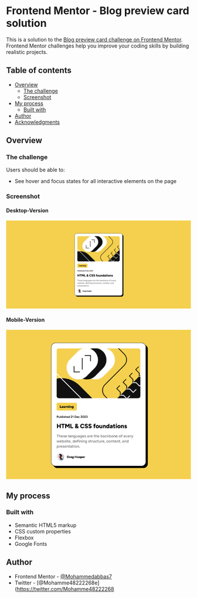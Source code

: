 # Frontend Mentor - Blog preview card solution

This is a solution to the [Blog preview card challenge on Frontend Mentor](https://www.frontendmentor.io/challenges/blog-preview-card-ckPaj01IcS). Frontend Mentor challenges help you improve your coding skills by building realistic projects. 

## Table of contents

- [Overview](#overview)
  - [The challenge](#the-challenge)
  - [Screenshot](#screenshot)
- [My process](#my-process)
  - [Built with](#built-with)
- [Author](#author)
- [Acknowledgments](#acknowledgments)

## Overview

### The challenge

Users should be able to:

- See hover and focus states for all interactive elements on the page

### Screenshot

#### Desktop-Version
![Desktop-Version](./assets/images/Desktop.png)

#### Mobile-Version
![Mobile-Version](./assets/images/Mobile.png)


## My process

### Built with

- Semantic HTML5 markup
- CSS custom properties
- Flexbox
- Google Fonts

## Author

- Frontend Mentor - [@Mohammedabbas7](https://www.frontendmentor.io/profile/Mohammedabbas7)
- Twitter - [@Mohamme48222268e](https://twitter.com/Mohamme48222268

